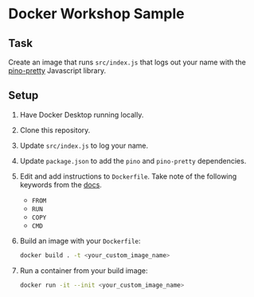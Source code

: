# Docker Workshop Sample

## Task

Create an image that runs `src/index.js` that logs out your name with the [pino-pretty](https://github.com/pinojs/pino-pretty) Javascript library.

## Setup

1. Have Docker Desktop running locally.

2. Clone this repository.

3. Update `src/index.js` to log your name.

4. Update `package.json` to add the `pino` and `pino-pretty` dependencies.

5. Edit and add instructions to `Dockerfile`. Take note of the following keywords from the [docs](https://docs.docker.com/engine/reference/builder/).
    - `FROM`
    - `RUN`
    - `COPY`
    - `CMD`

6. Build an image with your `Dockerfile`:
  
    ```bash
    docker build . -t <your_custom_image_name>
    ```

7. Run a container from your build image:

    ```bash
    docker run -it --init <your_custom_image_name>
    ```
